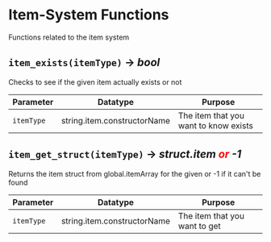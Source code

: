 # Item-System Functions
Functions related to the item system

## `item_exists(itemType)` → *bool*
Checks to see if the given item actually exists or not

| Parameter | Datatype  | Purpose |
|-----------|-----------|---------|
|`itemType` |string.item.constructorName |The item that you want to know exists |

## `item_get_struct(itemType)` → *struct.item <span style="color: red;"> *or* </span> -1*
Returns the item struct from global.itemArray for the given or -1 if it can't be found

| Parameter | Datatype  | Purpose |
|-----------|-----------|---------|
|`itemType` |string.item.constructorName |The item that you want to get |
